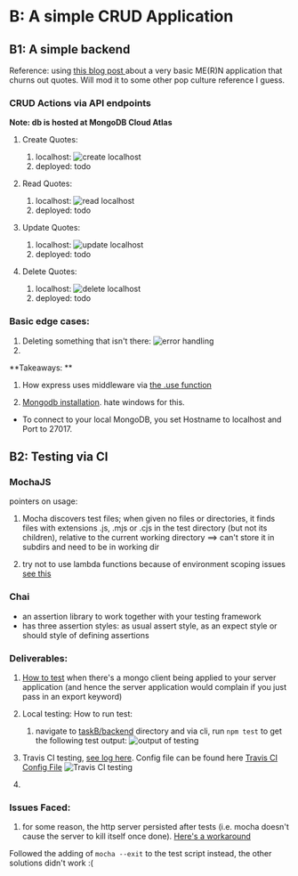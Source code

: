 # B: A simple CRUD Application

## B1: A simple backend

Reference: using [this blog post ](https://zellwk.com/blog/crud-express-mongodb/) about a very basic ME(R)N application
that churns out quotes. Will mod it to some other pop culture reference I guess.

### CRUD Actions via API endpoints

**Note: db is hosted at MongoDB Cloud Atlas**
1. Create Quotes:
    1. localhost:
       ![create localhost](resources/post_localhost.png)
    2. deployed: todo

2. Read Quotes:
    1. localhost:
       ![read localhost](resources/get_localhost.png)
    2. deployed: todo

3. Update Quotes:
    1. localhost:
       ![update localhost](resources/update_localhost.png)
    2. deployed: todo
4. Delete Quotes:
    1. localhost:
       ![delete localhost](resources/delete_localhost.png)
    2. deployed: todo

### Basic edge cases: 

1. Deleting something that isn't there: 
   ![error handling](resources/error_handling.png)
2. 


**Takeaways: **

1. How express uses middleware via [the .use function](https://stackoverflow.com/a/11321828/15357683)

2. [Mongodb installation](https://docs.mongodb.com/manual/tutorial/install-mongodb-on-windows/). hate windows for this.

* To connect to your local MongoDB, you set Hostname to localhost and Port to 27017.


## B2: Testing via CI

### MochaJS

pointers on usage:
1. Mocha discovers test files; when given no files or directories, it finds files with extensions .js, .mjs or .cjs in the test directory (but not its children), relative to the current working directory ==> can't store it in subdirs and need to be in working dir

2. try not to use lambda functions because of environment scoping issues [see this](https://mochajs.org/#arrow-functions)


### Chai

* an assertion library to work together with your testing framework
* has three assertion styles: as usual assert style, as an expect style or should style of defining assertions


### Deliverables:

1. [How to test](https://stackoverflow.com/a/55327121/15357683) when there's a mongo client being applied to your server application (and hence the server application would complain if you just pass in an export keyword)

2. Local testing:
   How to run test:
   1. navigate to [taskB/backend](/taskB/backend) directory and via cli, run `npm test` to get the following test output:
   ![output of testing](resources/local_testing.png)

3. Travis CI testing, [see log here](https://app.travis-ci.com/github/rtshkmr/CS3219_assignments/builds/238360933).
   Config file can be found here [Travis CI Config File](../.travis.yml)
   ![Travis CI testing](resources/Using_travis.png)
4. 

### Issues Faced:

1. for some reason, the http server persisted after tests (i.e. mocha doesn't cause the server to kill itself once done). [Here's a workaround](https://github.com/chaijs/chai-http/issues/178)

Followed the adding of `mocha --exit` to the test script instead, the other solutions didn't work :( 





